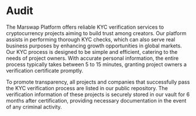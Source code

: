 # Audit
The Marswap Platform offers reliable KYC verification services to cryptocurrency projects aiming to build trust among creators. Our platform assists in performing thorough KYC checks, which can also serve real business purposes by enhancing growth opportunities in global markets. 
                                                                                                                                                                                                                                                                         Our KYC process is designed to be simple and efficient, catering to the needs of project owners. With accurate personal information, the entire process typically takes between 5 to 15 minutes, granting project owners a verification certificate promptly.

To promote transparency, all projects and companies that successfully pass the KYC verification process are listed in our public repository. The verification information of these projects is securely stored in our vault for 6 months after certification, providing necessary documentation in the event of any criminal activity.

